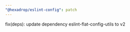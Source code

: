 ```yaml
---
"@hexadrop/eslint-config": patch
---
```


fix(deps): update dependency eslint-flat-config-utils to v2
